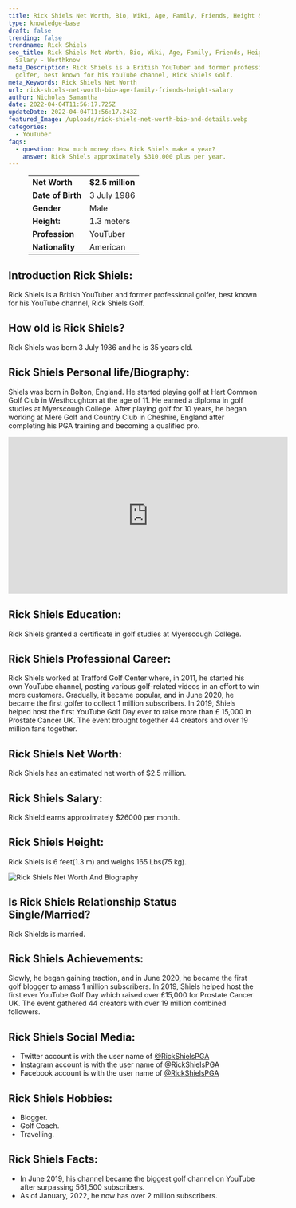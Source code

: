 ```yaml
---
title: Rick Shiels Net Worth, Bio, Wiki, Age, Family, Friends, Height & Salary
type: knowledge-base
draft: false
trending: false
trendname: Rick Shiels
seo_title: Rick Shiels Net Worth, Bio, Wiki, Age, Family, Friends, Height &
  Salary - Worthknow
meta_Description: Rick Shiels is a British YouTuber and former professional
  golfer, best known for his YouTube channel, Rick Shiels Golf.
meta_Keywords: Rick Shiels Net Worth
url: rick-shiels-net-worth-bio-age-family-friends-height-salary
author: Nicholas Samantha
date: 2022-04-04T11:56:17.725Z
updateDate: 2022-04-04T11:56:17.243Z
featured_Image: /uploads/rick-shiels-net-worth-bio-and-details.webp
categories:
  - YouTuber
faqs:
  - question: How much money does Rick Shiels make a year?
    answer: Rick Shiels approximately $310,000 plus per year.
---
```

<figure class="wp-block-table is-style-stripes">
  <table>
    <tbody>
      <tr>
        <td>
          <strong>Net Worth</strong>
        </td>
        <td>
          <strong>$2.5 million</strong>
        </td>
      </tr>
      <tr>
        <td>
          <strong>Date of Birth</strong>
        </td>
        <td>3 July 1986</td>
      </tr>
      <tr>
        <td>
          <strong>Gender</strong>
        </td>
        <td>Male</td>
      </tr>
      <tr>
        <td>
          <strong>Height:</strong>
        </td>
        <td>1.3 meters</td>
      </tr>
      <tr>
        <td>
          <strong>Profession</strong>
        </td>
        <td>YouTuber</td>
      </tr>
      <tr>
        <td>
          <strong>Nationality</strong>
        </td>
        <td>American</td>
      </tr>
    </tbody>
  </table>
</figure>

## **Introduction Rick Shiels:**

Rick Shiels is a British YouTuber and former professional golfer, best known for his YouTube channel, Rick Shiels Golf.

## **How old is Rick Shiels?**

Rick Shiels was born 3 July 1986 and he is 35 years old.

## **Rick Shiels Personal life/Biography:**

Shiels was born in Bolton, England. He started playing golf at Hart Common Golf Club in Westhoughton at the age of 11. He earned a diploma in golf studies at Myerscough College. After playing golf for 10 years, he began working at Mere Golf and Country Club in Cheshire, England after completing his PGA training and becoming a qualified pro.

<iframe width="560" height="315" src="https://www.youtube.com/embed/TGoMvrCwIwI" title="YouTube video player" frameborder="0" allow="accelerometer; autoplay; clipboard-write; encrypted-media; gyroscope; picture-in-picture" allowfullscreen></iframe>

## **Rick Shiels Education:**

Rick Shiels granted a certificate in golf studies at Myerscough College. 

## **Rick Shiels Professional Career:**

Rick Shiels worked at Trafford Golf Center where, in 2011, he started his own YouTube channel, posting various golf-related videos in an effort to win more customers. Gradually, it became popular, and in June 2020, he became the first golfer to collect 1 million subscribers. In 2019, Shiels helped host the first YouTube Golf Day ever to raise more than £ 15,000 in Prostate Cancer UK. The event brought together 44 creators and over 19 million fans together.

## **Rick Shiels Net Worth:**

Rick Shiels has an estimated net worth of $2.5 million.

## **Rick Shiels Salary:**

Rick Shield earns approximately $26000 per month.

## **Rick Shiels Height:**

Rick Shiels is 6 feet(1.3 m) and weighs 165 Lbs(75 kg).

![Rick Shiels Net Worth And Biography](/uploads/rick-shiels-net-worth-.webp)

## **Is Rick Shiels Relationship Status Single/Married?**

Rick Shields is married.

## **Rick Shiels Achievements:**

Slowly, he began gaining traction, and in June 2020, he became the first golf blogger to amass 1 million subscribers. In 2019, Shiels helped host the first ever YouTube Golf Day which raised over £15,000 for Prostate Cancer UK. The event gathered 44 creators with over 19 million combined followers.

## **Rick Shiels Social** Media:

* Twitter account is with the user name of <a href="https://twitter.com/RickShielsPGA" target="_blank" rel="nofollow" rel="noopener">@RickShielsPGA</a>
* Instagram account is with the user name of <a href="https://www.instagram.com/rickshielspga/" target="_blank" rel="nofollow" rel="noopener">@RickShielsPGA</a>
* Facebook account is with the user name of <a href="https://www.facebook.com/RickShielsPGA" target="_blank" rel="nofollow" rel="noopener">@RickShielsPGA</a>

## **Rick Shiels Hobbies:**

* Blogger.
* Golf Coach.
* Travelling.

## **Rick Shiels Facts:**

* In June 2019, his channel became the biggest golf channel on YouTube after surpassing 561,500 subscribers. 
* As of January, 2022, he now has over 2 million subscribers.